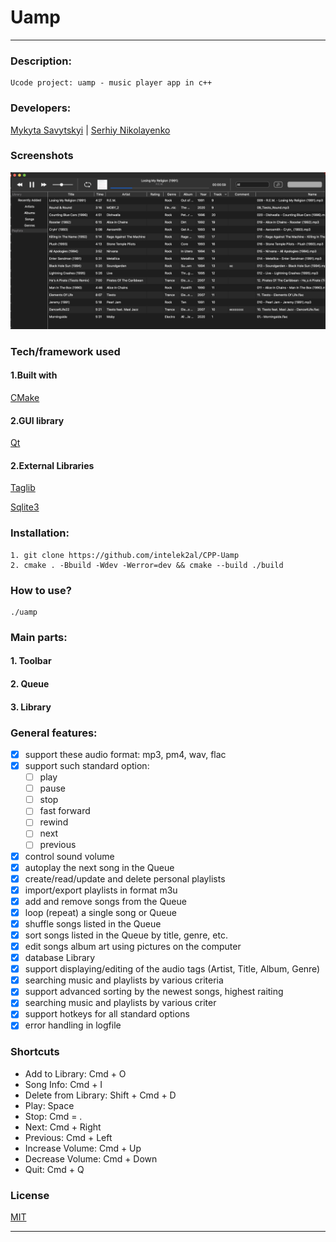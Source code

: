 # Uamp
___

 ### Description:
    Ucode project: uamp - music player app in c++ 
 ### Developers:
 [Mykyta Savytskyi](https://github.com/intelek2al) | 
 [Serhiy Nikolayenko](https://github.com/N-911)
 

### Screenshots 
 ![utext main](/app/resources/main_uamp_1.png)

### Tech/framework used

#### 1.Built with

 [CMake](https://cmake.org)

#### 2.GUI library

 [Qt](https://www.qt.io)

#### 2.External Libraries

 [Taglib](https://taglib.org)
 
 [Sqlite3](https://www.sqlite.org/index.html)

 ### Installation:
    1. git clone https://github.com/intelek2al/CPP-Uamp
    2. cmake . -Bbuild -Wdev -Werror=dev && cmake --build ./build
 
 ### How to use?
    ./uamp

### Main parts:
 #### 1. Toolbar
 #### 2. Queue
 #### 3. Library

### General features:
- [x] support these audio format: mp3, pm4, wav, flac 
- [x] support such standard option:
    - [ ] play
    - [ ] pause
    - [ ] stop
    - [ ] fast forward
    - [ ] rewind
    - [ ] next
    - [ ] previous
    
- [x] control sound volume
- [x] autoplay the next song in the Queue
- [x] create/read/update and delete personal playlists
- [x] import/export playlists in format m3u
- [x] add and remove songs from the Queue
- [x] loop (repeat) a single song or Queue
- [x] shuffle songs listed in the Queue
- [x] sort songs listed in the Queue by title, genre, etc.
- [x] edit songs album art using pictures on the computer
- [x] database Library
- [x] support displaying/editing of the audio tags (Artist, Title, Album, Genre)
- [x] searching music and playlists by various criteria
- [x] support advanced sorting by the newest songs, highest raiting
- [x] searching music and playlists by various criter
- [x] support hotkeys for all standard options
- [x] error handling in logfile

### Shortcuts
* Add to Library:         Cmd + O
* Song Info:              Cmd + I
* Delete from Library:    Shift + Cmd + D
* Play:                   Space
* Stop:                   Cmd = .
* Next:                   Cmd + Right
* Previous:               Cmd + Left
* Increase Volume:        Cmd + Up
* Decrease Volume:        Cmd + Down
* Quit:         Cmd + Q

### License
[MIT](https://choosealicense.com/licenses/mit/)

---


